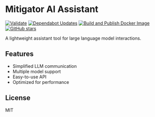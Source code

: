 # Mitigator AI Assistant

[![Validate](https://github.com/stolyarchuk/massist/actions/workflows/validate.yml/badge.svg?branch=dev)](https://github.com/stolyarchuk/massist/actions/workflows/validate.yml)
[![Dependabot Updates](https://github.com/stolyarchuk/massist/actions/workflows/dependabot/dependabot-updates/badge.svg)](https://github.com/stolyarchuk/massist/actions/workflows/dependabot/dependabot-updates)
[![Build and Publish Docker Image](https://github.com/stolyarchuk/massist/actions/workflows/docker_publish.yml/badge.svg)](https://github.com/stolyarchuk/massist/actions/workflows/docker_publish.yml)
[![GitHub stars](https://img.shields.io/github/stars/stolyarchuk/massist.svg)](https://github.com/stolyarchuk/massist/stargazers)

A lightweight assistant tool for large language model interactions.

## Features

- Simplified LLM communication
- Multiple model support
- Easy-to-use API
- Optimized for performance

## License

MIT
